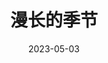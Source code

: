 ---
layout: page
title: 漫长的季节
description: >
category: 剧集
img: assets/img/movie/2023/man_chang_de_ji_jie.webp
star: 4
date: 2023-05-03
---